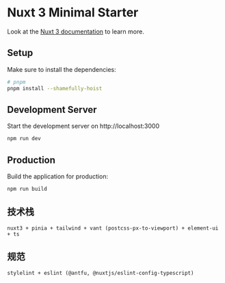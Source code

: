 # Nuxt 3 Minimal Starter

Look at the [Nuxt 3 documentation](https://nuxt.com/docs/getting-started/introduction) to learn more.

## Setup

Make sure to install the dependencies:

```bash
# pnpm
pnpm install --shamefully-hoist
```

## Development Server

Start the development server on http://localhost:3000

```bash
npm run dev
```

## Production

Build the application for production:

```bash
npm run build
```


## 技术栈

```
nuxt3 + pinia + tailwind + vant (postcss-px-to-viewport) + element-ui + ts
```

## 规范

```
stylelint + eslint (@antfu, @nuxtjs/eslint-config-typescript)
```
